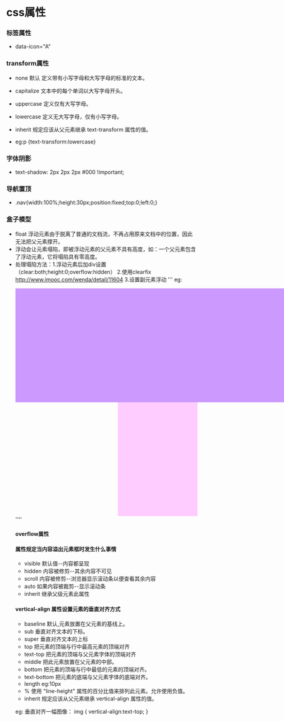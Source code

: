 # css属性

### <a>标签属性

- data-icon="A"


### transform属性
- none	默认 定义带有小写字母和大写字母的标准的文本。
- capitalize	文本中的每个单词以大写字母开头。
- uppercase	定义仅有大写字母。
- lowercase	定义无大写字母，仅有小写字母。
- inherit	规定应该从父元素继承 text-transform 属性的值。

- eg:p {text-transform:lowercase}


### 字体阴影
- text-shadow: 2px 2px 2px #000 !important;

### 导航置顶
- .nav{width:100%;height:30px;position:fixed;top:0;left:0;}


### 盒子模型
- float 浮动元素由于脱离了普通的文档流，不再占用原来文档中的位置，因此无法把父元素撑开。
- 浮动会让元素塌陷，即被浮动元素的父元素不具有高度，如：一个父元素包含了浮动元素，它将塌陷具有零高度。
- 处理塌陷方法：1.浮动元素后加div设置（clear:both;height:0;overflow:hidden） 2.使用clearfix  http://www.imooc.com/wenda/detail/11604
3.设置副元素浮动
'''
eg:<style type="text/css">

/*在此定义相应的类选择器，并根据要求设置相关CSS属性*/
.mainBox{	width:960px;	margin:0 auto;	background-color:#CFF;	overflow:visible;}
.leftBox{	width:740px;	height:300px;	background-color:#C9F;	float:left;}
.rightBox{	width:210px;	height:300px;	background-color:#FCF;	float:right;}
.clear{	clear:both;	height:0;/*解决IE6下有高度的问题*/	overflow:hidden;}
</style>
<!--在此添加相应的div标签-->
<div class="mainBox"> 
    <div class="leftBox"></div>
     <div class="rightBox"></div>
      <div class="clear"></div>
    </div>
''''

#### overflow属性
#### 属性规定当内容溢出元素框时发生什么事情
- visible 默认值--内容都呈现
- hidden 内容被修剪--其余内容不可见
- scroll 内容被修剪--浏览器显示滚动条以便查看其余内容
- auto 如果内容被裁剪--显示滚动条
- inherit 继承父级元素此属性


#### vertical-align 属性设置元素的垂直对齐方式
- baseline 默认,元素放置在父元素的基线上。
- sub 垂直对齐文本的下标。
- super   垂直对齐文本的上标
- top 把元素的顶端与行中最高元素的顶端对齐
- text-top    把元素的顶端与父元素字体的顶端对齐
- middle  把此元素放置在父元素的中部。
- bottom  把元素的顶端与行中最低的元素的顶端对齐。
- text-bottom 把元素的底端与父元素字体的底端对齐。
- length   eg:10px
- %   使用 "line-height" 属性的百分比值来排列此元素。允许使用负值。
- inherit 规定应该从父元素继承 vertical-align 属性的值。

eg:
垂直对齐一幅图像：
img
  {
  vertical-align:text-top;
  }


